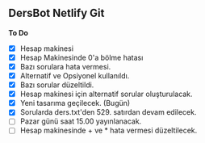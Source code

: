 ## DersBot Netlify Git
**To Do**
 - [x] Hesap makinesi
 - [x] Hesap Makinesinde 0'a bölme hatası
 - [x] Bazı sorulara hata vermesi.
 - [x] Alternatif ve Opsiyonel kullanıldı.
 - [x] Bazı sorular düzeltildi.
 - [x] Hesap makinesi için alternatif sorular oluşturulacak.
 - [x] Yeni tasarıma geçilecek. (Bugün)
 - [x] Sorularda ders.txt'den 529. satırdan devam edilecek.
 - [ ] Pazar günü saat 15.00 yayınlanacak.
 - [ ] Hesap makinesinde + ve * hata vermesi düzeltilecek.
